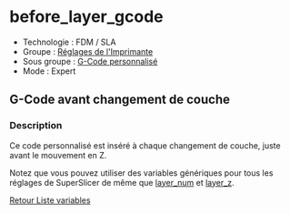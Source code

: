 # before_layer_gcode

* Technologie : FDM / SLA
* Groupe : [Réglages de l'Imprimante](../printer_settings/printer_settings.md)
* Sous groupe : [G-Code personnalisé](../printer_settings/printer_settings.md#g-code-personnalisé)
* Mode : Expert

## G-Code avant changement de couche

### Description

Ce code personnalisé est inséré à chaque changement de couche, juste avant le mouvement en Z.

Notez que vous pouvez utiliser des variables génériques pour tous les réglages de SuperSlicer de même que [layer_num](layer_num.md) et [layer_z](layer_z.md).

[Retour Liste variables](variable_list.md)
